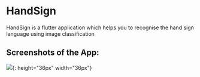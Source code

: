 # HandSign 
HandSign is a flutter application which helps you to recognise the hand sign language using image classification

## Screenshots of the App:
![](https://user-images.githubusercontent.com/59571953/107137887-adcd5e80-6936-11eb-9ab3-a6aa14f12336.jpeg){: height="36px" width="36px"}
